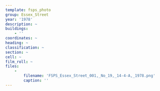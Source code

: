 ```yaml
---
template: fsps_photo
group: Essex_Street
year: '1978'
description: ~
buildings:
    - ''
coordinates: ~
heading: ~
classification: ~
section: ~
cell: ~
film_roll: ~
files:
    -
        filename: 'FSPS_Essex_Street_001,_No_19,_14-4-A,_1978.png'
        caption: ''
---
```

